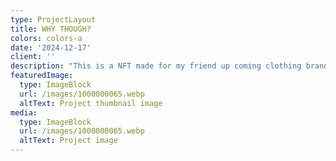 ```yaml
---
type: ProjectLayout
title: WHY THOUGH?
colors: colors-a
date: '2024-12-17'
client: ''
description: "This is a NFT made for my friend up coming clothing brand there is 2 secret ones \U0001F92B"
featuredImage:
  type: ImageBlock
  url: /images/1000000065.webp
  altText: Project thumbnail image
media:
  type: ImageBlock
  url: /images/1000000065.webp
  altText: Project image
---
```



